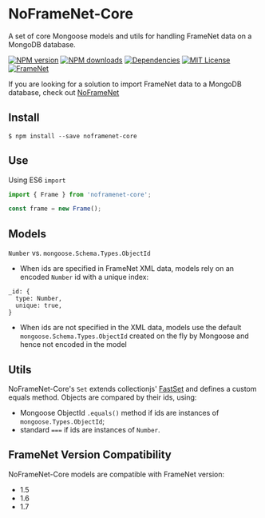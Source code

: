# NoFrameNet-Core
A set of core Mongoose models and utils for handling FrameNet data on a MongoDB database.

[![NPM version][npm-version-image]][npm-url]
[![NPM downloads][npm-downloads-image]][npm-url]
[![Dependencies][david-dep-image]][david-url]
[![MIT License][license-image]][license-url]
[![FrameNet][framenet-image]][framenet-url]

If you are looking for a solution to import FrameNet data to a MongoDB database, check out [NoFrameNet](https://github.com/akb89/noframenet)

## Install
```shell
$ npm install --save noframenet-core
```

## Use
Using ES6 `import`
```javascript
import { Frame } from 'noframenet-core';

const frame = new Frame();
```
## Models
`Number` vs. `mongoose.Schema.Types.ObjectId`

- When ids are specified in FrameNet XML data, models rely on an encoded `Number` id with a unique index:
```
_id: {
  type: Number,
  unique: true,
}
```
- When ids are not specified in the XML data, models use the default `mongoose.Schema.Types.ObjectId` created on the fly by Mongoose and hence not encoded in the model

## Utils
NoFrameNet-Core's `Set` extends collectionjs' [FastSet](http://www.collectionsjs.com/fast-set) and defines a custom equals method. Objects are compared by their ids, using:
- Mongoose ObjectId `.equals()` method if ids are instances of `mongoose.Types.ObjectId`;
- standard `===` if ids are instances of `Number`.

## FrameNet Version Compatibility
NoFrameNet-Core models are compatible with FrameNet version:
- 1.5
- 1.6
- 1.7

[npm-version-image]:https://img.shields.io/npm/v/noframenet-core.svg?style=flat-square
[npm-downloads-image]:https://img.shields.io/npm/dt/noframenet-core.svg?style=flat-square
[npm-url]:https://www.npmjs.com/package/noframenet-core
[framenet-image]:https://img.shields.io/badge/FrameNet-%3E%3D1.5-blue.svg?style=flat-square
[framenet-url]:https://framenet.icsi.berkeley.edu/fndrupal
[license-image]:http://img.shields.io/badge/license-MIT-000000.svg?style=flat-square
[license-url]:LICENSE.txt
[david-dep-image]: https://david-dm.org/akb89/noframenet-core.svg?style=flat-square
[david-url]: https://david-dm.org/akb89/noframenet-core
